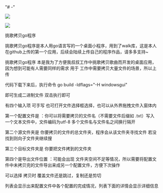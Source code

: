 "# -" 

![](https://img.shields.io/badge/golang-walk-green)

<img src="http://test.zcjian.cn/demo.png"/>

挑歌拷贝go程序


挑歌拷贝go程序是本人用go语言写的一个桌面小程序，用到了walk库，这是本人在github上传的第一个应用，后续会陆续上传自己的程序作品，请多多支持~

挑歌拷贝go程序 本是我为了方便我叔叔工作中挑歌拷贝歌曲而开发的桌面应用，因为想到可能有人需要同样的需求 用于 工作中需要拷贝大量文件的场景，所以上传

代码下载下来后，执行命令 go build -ldflags="-H windowsgui" 

即可生成二进制文件 双击执行即可

有四个输入项 可手写 也可打开文件选择框选择，也可以从外界拖拽文件入窗体内

第一个配置文件是 ：你可以将需要拷贝的文件名（不需要文件后缀如 .txt）写入一个文本文件中，文件编码为utf-8 多个文件名与文件名之间换行隔开

第二个源文件夹是 你要拷贝的文件的总文件夹，程序会从该文件夹寻找文件 若没找到则向子文件夹继续搜

第三个目标文件夹是 你要把文件拷到的文件夹

第四个是导出文件位置 ：可能会出现 文件夹空间不足等情况，所以需要将配置文件中未拷贝完的文件导出来成另一个配置文件，方便下次操作

可以选择 拷贝时 覆盖文件还是跳过，复制还是剪切

列表会显示出来配置文件中各个配置的完成情况，列表下面的详情会显示详细信息


